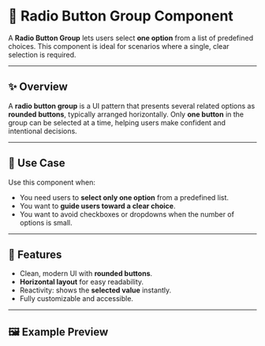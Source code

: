 # 🔘 Radio Button Group Component

A **Radio Button Group** lets users select **one option** from a list of predefined choices. This component is ideal for scenarios where a single, clear selection is required.

---

## ✨ Overview

A **radio button group** is a UI pattern that presents several related options as **rounded buttons**, typically arranged horizontally. Only **one button** in the group can be selected at a time, helping users make confident and intentional decisions.

---

## 🎯 Use Case

Use this component when:
- You need users to **select only one option** from a predefined list.
- You want to **guide users toward a clear choice**.
- You want to avoid checkboxes or dropdowns when the number of options is small.

---

## 🧩 Features

- Clean, modern UI with **rounded buttons**.
- **Horizontal layout** for easy readability.
- Reactivity: shows the **selected value** instantly.
- Fully customizable and accessible.

---

## 🖼️ Example Preview

